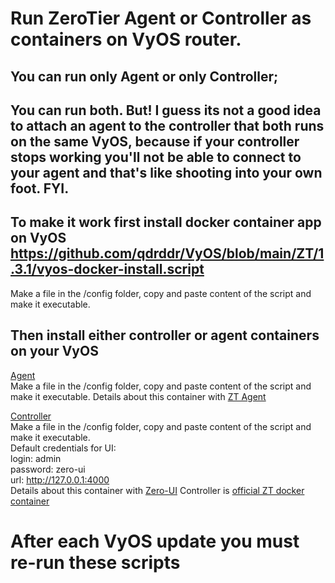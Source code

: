 # Run ZeroTier Agent or Controller as containers on VyOS router.
## You can run only Agent or only Controller; 
## You can run both. But! I guess its not a good idea to attach an agent to the controller that both runs on the same VyOS, because if your controller stops working you'll not be able to connect to your agent and that's like shooting into your own foot. FYI.

## To make it work first install docker container app on VyOS https://github.com/qdrddr/VyOS/blob/main/ZT/1.3.1/vyos-docker-install.script
Make a file in the /config folder, copy and paste content of the script and make it executable.

## Then install either controller or agent containers on your VyOS

[Agent](https://github.com/qdrddr/VyOS/blob/main/ZT/1.3.1/zt-agent.script)<br />
Make a file in the /config folder, copy and paste content of the script and make it executable.
Details about this container with [ZT Agent](https://github.com/zyclonite/zerotier-docker)

[Controller](https://github.com/qdrddr/VyOS/blob/main/ZT/1.3.1/zt-controller.script)<br />
Make a file in the /config folder, copy and paste content of the script and make it executable.<br />
Default credentials for UI:<br />
login: admin<br />
password: zero-ui<br />
url: http://127.0.0.1:4000<br />
Details about this container with [Zero-UI](https://github.com/dec0dOS/zero-ui)
Controller is [official ZT docker container](https://hub.docker.com/r/zerotier/zerotier)

# After each VyOS update you must re-run these scripts
